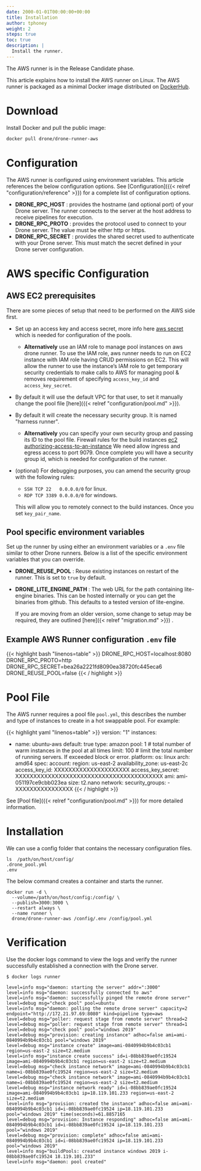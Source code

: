 ```yaml
---
date: 2000-01-01T00:00:00+00:00
title: Installation
author: tphoney
weight: 2
steps: true
toc: true
description: |
  Install the runner.
---
```


<div class="alert">
The AWS runner is in the Release Candidate phase.
</div>

This article explains how to install the AWS runner on Linux. The AWS runner is packaged as a minimal Docker image distributed on [DockerHub](https://hub.docker.com/r/drone/drone-runner-aws).

# Download

Install Docker and pull the public image:

``` bash
docker pull drone/drone-runner-aws
```

# Configuration

The AWS runner is configured using environment variables. This article references the below configuration options. See [Configuration]({{< relref "configuration/reference" >}}) for a complete list of configuration options.

- __DRONE_RPC_HOST__
  : provides the hostname (and optional port) of your Drone server. The runner connects to the server at the host address to receive pipelines for execution.
- __DRONE_RPC_PROTO__
  : provides the protocol used to connect to your Drone server. The value must be either http or https.
- __DRONE_RPC_SECRET__
  : provides the shared secret used to authenticate with your Drone server. This must match the secret defined in your Drone server configuration.

# AWS specific Configuration

## AWS EC2 prerequisites

There are some pieces of setup that need to be performed on the AWS side first.

- Set up an access key and access secret, more info here [aws secret](https://docs.aws.amazon.com/IAM/latest/UserGuide/id_credentials_access-keys.html#Using_CreateAccessKey) which is needed for configuration of the pools. 
  - __Alternatively__ use an IAM role to manage pool instances on aws drone runner. To use the IAM role, aws runner needs to run on EC2 instance with IAM role having CRUD permissions on EC2. This will allow the runner to use the instance’s IAM role to get temporary security credentials to make calls to AWS for managing pool & removes requirement of specifying `access_key_id` and `access_key_secret`.
- By default it will use the default VPC for that user, to set it manually change the pool file [here]({{< relref "configuration/pool.md" >}}).
- By default it will create the necessary security group. It is named "harness runner".
  - __Alternatively__ you can specify your own security group and passing its ID to the pool file. Firewall rules for the build instances [ec2 authorizing-access-to-an-instance](https://docs.aws.amazon.com/AWSEC2/latest/UserGuide/authorizing-access-to-an-instance.html) We need allow ingress and egress access to port 9079. Once complete you will have a security group id, which is needed for configuration of the runner.
- (optional) For debugging purposes, you can amend the security group with the following rules:

  - `SSH TCP 22   0.0.0.0/0` for linux.
  - `RDP TCP 3389 0.0.0.0/0` for windows.

  This will allow you to remotely connect to the build instances. Once you set `key_pair_name`.

## Pool specific environment variables

Set up the runner by using either an environment variables or a `.env` file similar to other Drone runners. Below is a list of the specific environment variables that you can override.

- __DRONE_REUSE_POOL__
  : Reuse existing instances on restart of the runner. This is set to `true` by default.
- __DRONE_LITE_ENGINE_PATH__
  : The web URL for the path containing lite-engine binaries. This can be hosted internally or you can get the binaries from github. This defaults to a tested version of lite-engine.

  If you are moving from an older version, some change to setup may be required, they are outlined [here]({< relref "migration.md" >}}) .

## Example AWS Runner configuration `.env` file

{{< highlight bash "linenos=table" >}}
DRONE_RPC_HOST=localhost:8080
DRONE_RPC_PROTO=http
DRONE_RPC_SECRET=bea26a2221fd8090ea38720fc445eca6
DRONE_REUSE_POOL=false
{{< / highlight >}}

# Pool File

The AWS runner requires a pool file `pool.yml`, this describes the number and type of instances to create in a hot swappable pool. For example:

{{< highlight yaml "linenos=table" >}}
version: "1"
instances:
  - name: ubuntu-aws
    default: true
    type: amazon
    pool: 1    # total number of warm instances in the pool at all times
    limit: 100  # limit the total number of running servers. If exceeded block or error.
    platform:
      os: linux
      arch: amd64
    spec:
      account:
        region: us-east-2
        availability_zone: us-east-2c
        access_key_id: XXXXXXXXXXXXXXXXXXXXX
        access_key_secret: XXXXXXXXXXXXXXXXXXXXXXXXXXXXXXXXXXXXXXXXX
      ami: ami-051197ce9cbb023ea
      size: t2.nano
      network:
        security_groups:
          - XXXXXXXXXXXXXXXX
{{< / highlight >}}

See [Pool file]({{< relref "configuration/pool.md" >}}) for more detailed information.

# Installation

We can use a config folder that contains the necessary configuration files.

```
ls  /path/on/host/config/
.drone_pool.yml
.env
```

The below command creates a container and starts the runner.

```
docker run -d \
  --volume=/path/on/host/config:/config/ \
  --publish=3000:3000 \
  --restart always \
  --name runner \
  drone/drone-runner-aws /config/.env /config/pool.yml
```

# Verification

Use the docker logs command to view the logs and verify the runner successfully established a connection with the Drone server.

```
$ docker logs runner

level=info msg="daemon: starting the server" addr=":3000"
level=info msg="daemon: successfully connected to aws"
level=info msg="daemon: successfully pinged the remote drone server"
level=debug msg="check pool" pool=ubuntu
level=info msg="daemon: polling the remote drone server" capacity=2 endpoint="http://172.21.97.69:8080" kind=pipeline type=aws
level=debug msg="poller: request stage from remote server" thread=2
level=debug msg="poller: request stage from remote server" thread=1
level=debug msg="check pool" pool="windows 2019"
level=debug msg="provision: creating instance" adhoc=false ami=ami-0840994b9b4c03cb1 pool="windows 2019"
level=debug msg="instance create" image=ami-0840994b9b4c03cb1 region=us-east-2 size=t2.medium
level=info msg="instance create success" id=i-08bb839ae0fc19524 image=ami-0840994b9b4c03cb1 region=us-east-2 size=t2.medium
level=debug msg="check instance network" image=ami-0840994b9b4c03cb1 name=i-08bb839ae0fc19524 region=us-east-2 size=t2.medium
level=debug msg="check instance network" image=ami-0840994b9b4c03cb1 name=i-08bb839ae0fc19524 region=us-east-2 size=t2.medium
level=debug msg="instance network ready" id=i-08bb839ae0fc19524 image=ami-0840994b9b4c03cb1 ip=18.119.101.233 region=us-east-2 size=t2.medium
level=info msg="provision: created the instance" adhoc=false ami=ami-0840994b9b4c03cb1 id=i-08bb839ae0fc19524 ip=18.119.101.233 pool="windows 2019" time(seconds)=61.8857165
level=debug msg="provision: Instance responding" adhoc=false ami=ami-0840994b9b4c03cb1 id=i-08bb839ae0fc19524 ip=18.119.101.233 pool="windows 2019"
level=debug msg="provision: complete" adhoc=false ami=ami-0840994b9b4c03cb1 id=i-08bb839ae0fc19524 ip=18.119.101.233 pool="windows 2019"
level=info msg="buildPools: created instance windows 2019 i-08bb839ae0fc19524 18.119.101.233"
level=info msg="daemon: pool created"
```
